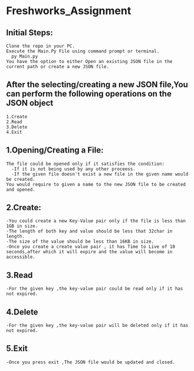 # Freshworks_Assignment
## Initial Steps:
    Clone the repo in your PC.
    Execute the Main.Py File using command prompt or terminal.
      py Main.py
    You have the option to either Open an existing JSON file in the current path or create a new JSON file.

## After the selecting/creating a new JSON file,You can perform the following operations on the JSON object
    1.Create
    2.Read
    3.Delete
    4.Exit
  
## 1.Opening/Creating a File:
    The file could be opened only if it satisfies the condition:
      -If it is not being used by any other proceess.
      -If the given file doesn't exist a new file in the given name would be created.
    You would require to given a name to the new JSON file to be created and opened.
## 2.Create:
    -You could create a new Key-Value pair only if the file is less than 1GB in size.
    -The length of both key and value should be less that 32char in length.
    -The size of the value should be less than 16KB in size.
    -Once you create a create value pair , it has Time to Live of 10 seconds,after which it will expire and the value will become in accessible.
## 3.Read
    -For the given key ,the key-value pair could be read only if it has not expired.
    
## 4.Delete
    -For the given key ,the key-value pair will be deleted only if it has not expired.
## 5.Exit
    -Once you press exit ,The JSON file would be updated and closed.
